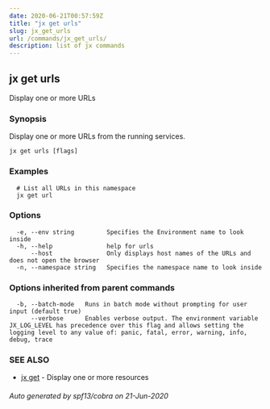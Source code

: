 ```yaml
---
date: 2020-06-21T00:57:59Z
title: "jx get urls"
slug: jx_get_urls
url: /commands/jx_get_urls/
description: list of jx commands
---
```

## jx get urls

Display one or more URLs

### Synopsis

Display one or more URLs from the running services.

```
jx get urls [flags]
```

### Examples

```
  # List all URLs in this namespace
  jx get url
```

### Options

```
  -e, --env string         Specifies the Environment name to look inside
  -h, --help               help for urls
      --host               Only displays host names of the URLs and does not open the browser
  -n, --namespace string   Specifies the namespace name to look inside
```

### Options inherited from parent commands

```
  -b, --batch-mode   Runs in batch mode without prompting for user input (default true)
      --verbose      Enables verbose output. The environment variable JX_LOG_LEVEL has precedence over this flag and allows setting the logging level to any value of: panic, fatal, error, warning, info, debug, trace
```

### SEE ALSO

* [jx get](/commands/jx_get/)	 - Display one or more resources

###### Auto generated by spf13/cobra on 21-Jun-2020
